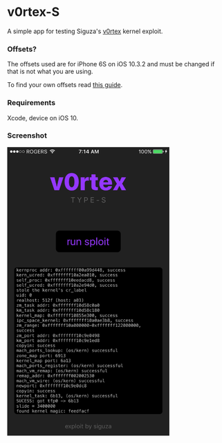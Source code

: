 # v0rtex-S

A simple app for testing Siguza's [v0rtex](https://github.com/Siguza/v0rtex) kernel exploit.


### Offsets?

The offsets used are for iPhone 6S on iOS 10.3.2 and must be changed if that is not what you are using.

To find your own offsets read [this guide](https://gist.github.com/uroboro/5b2b2b2aa1793132c4e91826ce844957).


### Requirements

Xcode, device on iOS 10.


### Screenshot
<img width="375" src="screenshot.png" alt="Screenshot"/>
